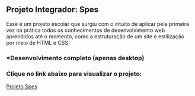 ## Projeto Integrador: Spes
<p>Esse é um projeto escolar que surgiu com o intuito de aplicar pela primeira vez na prática todos os conhecimentos de desenvolvimento web aprendidos até o momento, como a estruturação de um site e estilização por meio de HTML e CSS.</p>

### *Desenvolvimento completo (apenas desktop)

### Clique no link abaixo para visualizar o projeto:
<a href="https://lursousa.github.io/Spes/html/pt/index-pt">Projeto Spes</a>

